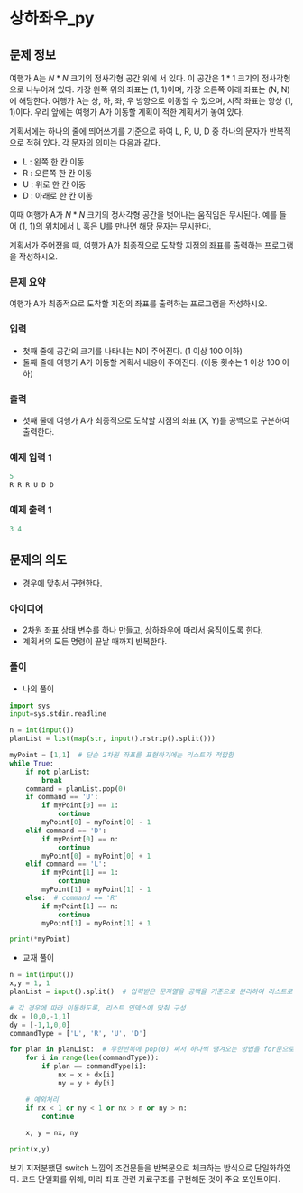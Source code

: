 # 상하좌우_py

## 문제 정보

여행가 A는 $N*N$ 크기의 정사각형 공간 위에 서 있다. 이 공간은 $1*1$ 크기의 정사각형으로 나누어져 있다. 가장 왼쪽 위의 좌표는 (1, 1)이며, 가장 오른쪽 아래 좌표는 (N, N)에 해당한다. 여행가 A는 상, 하, 좌, 우 방향으로 이동할 수 있으며, 시작 좌표는 항상 (1, 1)이다. 우리 앞에는 여행가 A가 이동할 계획이 적한 계획서가 놓여 있다.

계획서에는 하나의 줄에 띄어쓰기를 기준으로 하여 L, R, U, D 중 하나의 문자가 반복적으로 적혀 있다. 각 문자의 의미는 다음과 같다.

- L : 왼쪽 한 칸 이동
- R : 오른쪽 한 칸 이동
- U : 위로 한 칸 이동
- D : 아래로 한 칸 이동

이때 여행가 A가 $N*N$ 크기의 정사각형 공간을 벗어나는 움직임은 무시된다. 예를 들어 (1, 1)의 위치에서 L 혹은 U를 만나면 해당 문자는 무시한다. 

계획서가 주어졌을 때, 여행가 A가 최종적으로 도착할 지점의 좌표를 출력하는 프로그램을 작성하시오.

### 문제 요약

여행가 A가 최종적으로 도착할 지점의 좌표를 출력하는 프로그램을 작성하시오.

### 입력

- 첫째 줄에 공간의 크기를 나타내는 N이 주어진다. (1 이상 100 이하)
- 둘째 줄에 여행가 A가 이동할 계획서 내용이 주어진다. (이동 횟수는 1 이상 100 이하)

### 출력

- 첫째 줄에 여행가 A가 최종적으로 도착할 지점의 좌표 (X, Y)를 공백으로 구분하여 출력한다.

### 예제 입력 1

```python
5
R R R U D D
```

### 예제 출력 1

```python
3 4
```

## 문제의 의도

- 경우에 맞춰서 구현한다.

### 아이디어

- 2차원 좌표 상태 변수를 하나 만들고, 상하좌우에 따라서 움직이도록 한다.
- 계획서의 모든 명령이 끝날 때까지 반복한다.

### 풀이

- 나의 풀이

```python
import sys
input=sys.stdin.readline

n = int(input())
planList = list(map(str, input().rstrip().split()))

myPoint = [1,1]  # 단순 2차원 좌표를 표현하기에는 리스트가 적합함
while True:
    if not planList:
        break
    command = planList.pop(0)
    if command == 'U':
        if myPoint[0] == 1:
            continue
        myPoint[0] = myPoint[0] - 1
    elif command == 'D':
        if myPoint[0] == n:
            continue
        myPoint[0] = myPoint[0] + 1
    elif command == 'L':
        if myPoint[1] == 1:
            continue
        myPoint[1] = myPoint[1] - 1
    else:  # command == 'R'
        if myPoint[1] == n:
            continue
        myPoint[1] = myPoint[1] + 1

print(*myPoint)
```

- 교재 풀이

```python
n = int(input())
x,y = 1, 1
planList = input().split()  # 입력받은 문자열을 공백을 기준으로 분리하여 리스트로 반환하는게 디폴트.

# 각 경우에 따라 이동하도록, 리스트 인덱스에 맞춰 구성
dx = [0,0,-1,1]
dy = [-1,1,0,0]
commandType = ['L', 'R', 'U', 'D']

for plan in planList:  # 무한반복에 pop(0) 써서 하나씩 땡겨오는 방법을 for문으로 한 번에 처리 가능.
    for i in range(len(commandType)):
        if plan == commandType[i]:
            nx = x + dx[i]
            ny = y + dy[i]

    # 예외처리
    if nx < 1 or ny < 1 or nx > n or ny > n:
        continue
    
    x, y = nx, ny

print(x,y)
```

보기 지저분했던 switch 느낌의 조건문들을 반복문으로 체크하는 방식으로 단일화하였다. 코드 단일화를 위해, 미리 좌표 관련 자료구조를 구현해둔 것이 주요 포인트이다.